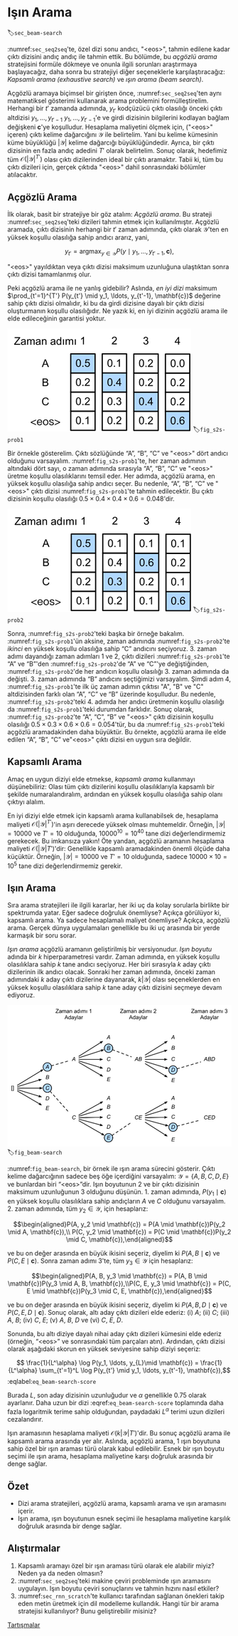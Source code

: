 # Işın Arama
:label:`sec_beam-search`

:numref:`sec_seq2seq`'te, özel dizi sonu andıcı, "&lt;eos&gt;", tahmin edilene kadar çıktı dizisini andıç andıç ile tahmin ettik. Bu bölümde, bu *açgözlü arama* stratejisini formüle dökmeye ve onunla ilgili sorunları araştırmaya başlayacağız, daha sonra bu stratejiyi diğer seçeneklerle karşılaştıracağız: *Kapsamlı arama (exhaustive search)* ve *ışın arama (beam search)*.

Açgözlü aramaya biçimsel bir girişten önce, :numref:`sec_seq2seq`'ten aynı matematiksel gösterimi kullanarak arama problemini formülleştirelim. Herhangi bir $t'$ zamanda adımında, $y_{t'}$ kodçüzücü çıktı olasılığı önceki çıktı altdizisi $y_1, \ldots, y_{t'-1}$  $y_1, \ldots, y_{t'-1}$'e ve girdi dizisinin bilgilerini kodlayan bağlam değişkeni $\mathbf{c}$'ye koşulludur. Hesaplama maliyetini ölçmek için, ("&lt;eos&gt;" içeren) çıktı kelime dağarcığını $\mathcal{Y}$ ile belirtelim. Yani bu kelime kümesinin küme büyüklüğü $\left|\mathcal{Y}\right|$ kelime dağarcığı büyüklüğündedir. Ayrıca, bir çıktı dizisinin en fazla andıç adedini $T'$ olarak belirtelim. Sonuç olarak, hedefimiz tüm $\mathcal{O}(\left|\mathcal{Y}\right|^{T'})$ olası çıktı dizilerinden ideal bir çıktı aramaktır. Tabii ki, tüm bu çıktı dizileri için, gerçek çıktıda "&lt;eos&gt;" dahil sonrasındaki bölümler atılacaktır.

## Açgözlü Arama

İlk olarak, basit bir stratejiye bir göz atalım: *Açgözlü arama*. Bu strateji :numref:`sec_seq2seq`'teki dizileri tahmin etmek için kullanılmıştır. Açgözlü aramada, çıktı dizisinin herhangi bir $t'$ zaman adımında, çıktı olarak $\mathcal{Y}$'ten en yüksek koşullu olasılığa sahip andıcı ararız, yani,

$$y_{t'} = \operatorname*{argmax}_{y \in \mathcal{Y}} P(y \mid y_1, \ldots, y_{t'-1}, \mathbf{c}),$$
 
"&lt;eos&gt;" yayıldıktan veya çıktı dizisi maksimum uzunluğuna ulaştıktan sonra çıktı dizisi tamamlanmış olur.

Peki açgözlü arama ile ne yanlış gidebilir? Aslında, *en iyi dizi*  maksimum $\prod_{t'=1}^{T'} P(y_{t'} \mid y_1, \ldots, y_{t'-1}, \mathbf{c})$ değerine sahip çıktı dizisi olmalıdır, ki bu da girdi dizisine dayalı bir çıktı dizisi oluşturmanın koşullu olasılığıdır. Ne yazık ki, en iyi dizinin açgözlü arama ile elde edileceğinin garantisi yoktur.

![Her adımda, açgözlü arama, en yüksek koşullu olasılığa sahip andıcı seçer.](../img/s2s-prob1.svg)
:label:`fig_s2s-prob1`

Bir örnekle gösterelim. Çıktı sözlüğünde “A”, “B”, “C” ve "&lt;eos&gt;" dört andıcı olduğunu varsayalım. :numref:`fig_s2s-prob1`'te, her zaman adımının altındaki dört sayı, o zaman adımında sırasıyla “A”, “B”, “C” ve "&lt;eos&gt;" üretme koşullu olasılıklarını temsil eder. Her adımda, açgözlü arama, en yüksek koşullu olasılığa sahip andıcı seçer. Bu nedenle, “A”, “B”, “C” ve "&lt;eos&gt;" çıktı dizisi :numref:`fig_s2s-prob1`'te tahmin edilecektir. Bu çıktı dizisinin koşullu olasılığı $0.5\times0.4\times0.4\times0.6 = 0.048$'dir.

![Her zaman adımının altındaki dört sayı, o zaman adımında "A", "B", "C" ve "&lt;eos&gt;" oluşturmanın koşullu olasılıklarını temsil eder. 2. zaman adımında, ikinci en yüksek koşullu olasılığa sahip olan "C" andıcı seçilir.](../img/s2s-prob2.svg)
:label:`fig_s2s-prob2`

Sonra, :numref:`fig_s2s-prob2`'teki başka bir örneğe bakalım. :numref:`fig_s2s-prob1`'ün aksine, zaman adımında :numref:`fig_s2s-prob2`'te *ikinci* en yüksek koşullu olasılığa sahip “C” andıcını seçiyoruz. 3. zaman adımı dayandığı zaman adımları 1 ve 2, çıktı dizileri :numref:`fig_s2s-prob1`'te “A” ve “B”'den :numref:`fig_s2s-prob2`'de “A” ve “C”'ye değiştiğinden, :numref:`fig_s2s-prob2`'de her andıcın koşullu olasılığı 3. zaman adımında da değişti. 3. zaman adımında “B” andıcını seçtiğimizi varsayalım. Şimdi adım 4, :numref:`fig_s2s-prob1`'te  ilk üç zaman adımın çıktısı  "A", "B" ve "C" altdizisinden farklı olan “A”, “C” ve “B” üzerinde koşulludur. Bu nedenle, :numref:`fig_s2s-prob2`'teki 4. adımda her andıcı üretmenin koşullu olasılığı da :numref:`fig_s2s-prob1`'teki durumdan farklıdır. Sonuç olarak, :numref:`fig_s2s-prob2`'te “A”, “C”, “B” ve "&lt;eos&gt;" çıktı dizisinin koşullu olasılığı $0.5\times0.3 \times0.6\times0.6=0.054$'tür, bu da :numref:`fig_s2s-prob1`'teki açgözlü aramadakinden daha büyüktür. Bu örnekte, açgözlü arama ile elde edilen “A”, “B”, “C” ve"&lt;eos&gt;" çıktı dizisi en uygun sıra değildir.

## Kapsamlı Arama

Amaç en uygun diziyi elde etmekse, *kapsamlı arama* kullanmayı düşünebiliriz: Olası tüm çıktı dizilerini koşullu olasılıklarıyla kapsamlı bir şekilde numaralandıralım, ardından en yüksek koşullu olasılığa sahip olanı çıktıyı alalım.

En iyi diziyi elde etmek için kapsamlı arama kullanabilsek de, hesaplama maliyeti $\mathcal{O}(\left|\mathcal{Y}\right|^{T'})$'in aşırı derecede yüksek olması muhtemeldir. Örneğin, $|\mathcal{Y}|=10000$ ve $T'=10$ olduğunda, $10000^{10} = 10^{40}$ tane dizi değerlendirmemiz gerekecek. Bu imkansıza yakın! Öte yandan, açgözlü aramanın hesaplama maliyeti $\mathcal{O}(\left|\mathcal{Y}\right|T')$'dir: Genellikle kapsamlı aramadakinden önemli ölçüde daha küçüktür. Örneğin, $|\mathcal{Y}|=10000$ ve $T'=10$ olduğunda, sadece $10000\times10=10^5$ tane dizi değerlendirmemiz gerekir.

## Işın Arama

Sıra arama stratejileri ile ilgili kararlar, her iki uç da kolay sorularla birlikte bir spektrumda yatar. Eğer sadece doğruluk önemliyse? Açıkça görülüyor ki, kapsamlı arama. Ya sadece hesaplamalı maliyet önemliyse? Açıkça, açgözlü arama. Gerçek dünya uygulamaları genellikle bu iki uç arasında bir yerde karmaşık bir soru sorar.

*Işın arama* açgözlü aramanın geliştirilmiş bir versiyonudur. *Işın boyutu* adında bir $k$ hiperparametresi vardır.
Zaman adımında, en yüksek koşullu olasılıklara sahip $k$ tane andıcı seçiyoruz. Her biri sırasıyla $k$ aday çıktı dizilerinin ilk andıcı olacak. Sonraki her zaman adımında, önceki zaman adımındaki $k$ aday çıktı dizilerine dayanarak, $k\left|\mathcal{Y}\right|$ olası seçeneklerden en yüksek koşullu olasılıklara sahip $k$ tane aday çıktı dizisini seçmeye devam ediyoruz.

![Işın arama süreci (ışın boyutu: 2, bir çıktı dizisinin maksimum uzunluğu: 3). Aday çıktı dizileri $A$, $C$, $AB$, $CE$, $ABD$ ve $CED$ şeklindedir.](../img/beam-search.svg)
:label:`fig_beam-search`

:numref:`fig_beam-search`, bir örnek ile ışın arama sürecini gösterir. Çıktı kelime dağarcığının sadece beş öğe içerdiğini varsayalım: $\mathcal{Y} = \{A, B, C, D, E\}$ ve bunlardan biri “&lt;eos&gt;”dir. Işın boyutunun 2 ve bir çıktı dizisinin maksimum uzunluğunun 3 olduğunu düşünün. 1. zaman adımında, $P(y_1 \mid \mathbf{c})$ en yüksek koşullu olasılıklara sahip andıçların $A$ ve $C$ olduğunu varsayalım. 2. zaman adımında, tüm $y_2 \in \mathcal{Y},$ için hesaplarız:

$$\begin{aligned}P(A, y_2 \mid \mathbf{c}) = P(A \mid \mathbf{c})P(y_2 \mid A, \mathbf{c}),\\ P(C, y_2 \mid \mathbf{c}) = P(C \mid \mathbf{c})P(y_2 \mid C, \mathbf{c}),\end{aligned}$$  

ve bu on değer arasında en büyük ikisini seçeriz, diyelim ki $P(A, B \mid \mathbf{c})$ ve $P(C, E \mid \mathbf{c})$. Sonra zaman adımı 3'te, tüm $y_3 \in \mathcal{Y}$ için hesaplarız:

$$\begin{aligned}P(A, B, y_3 \mid \mathbf{c}) = P(A, B \mid \mathbf{c})P(y_3 \mid A, B, \mathbf{c}),\\P(C, E, y_3 \mid \mathbf{c}) = P(C, E \mid \mathbf{c})P(y_3 \mid C, E, \mathbf{c}),\end{aligned}$$ 

ve bu on değer arasında en büyük ikisini seçeriz, diyelim ki $P(A, B, D \mid \mathbf{c})$ ve $P(C, E, D \mid  \mathbf{c}).$ Sonuç olarak, altı aday çıktı dizileri elde ederiz: (i) $A$; (ii) $C$; (iii) $A$, $B$; (iv) $C$, $E$; (v) $A$, $B$, $D$ ve (vi) $C$, $E$, $D$.

Sonunda, bu altı diziye dayalı nihai aday çıktı dizileri kümesini elde ederiz (örneğin, “&lt;eos&gt;” ve sonrasındaki tüm parçaları atın). Ardından, çıktı dizisi olarak aşağıdaki skorun en yüksek seviyesine sahip diziyi seçeriz:

$$ \frac{1}{L^\alpha} \log P(y_1, \ldots, y_{L}\mid \mathbf{c}) = \frac{1}{L^\alpha} \sum_{t'=1}^L \log P(y_{t'} \mid y_1, \ldots, y_{t'-1}, \mathbf{c}),$$
:eqlabel:`eq_beam-search-score`

Burada $L$, son aday dizisinin uzunluğudur ve $\alpha$ genellikle 0.75 olarak ayarlanır. Daha uzun bir dizi :eqref:`eq_beam-search-score` toplamında daha fazla logaritmik terime sahip olduğundan, paydadaki $L^\alpha$ terimi uzun dizileri cezalandırır.

Işın aramasının hesaplama maliyeti $\mathcal{O}(k\left|\mathcal{Y}\right|T')$'dir. Bu sonuç açgözlü arama ile kapsamlı arama arasında yer alır. Aslında, açgözlü arama, 1 ışın boyutuna sahip özel bir ışın araması türü olarak kabul edilebilir. Esnek bir ışın boyutu seçimi ile ışın arama, hesaplama maliyetine karşı doğruluk arasında bir denge sağlar.

## Özet

* Dizi arama stratejileri, açgözlü arama, kapsamlı arama ve ışın aramasını içerir.
* Işın arama, ışın boyutunun esnek seçimi ile hesaplama maliyetine karşılık doğruluk arasında bir denge sağlar.

## Alıştırmalar

1. Kapsamlı aramayı özel bir ışın araması türü olarak ele alabilir miyiz? Neden ya da neden olmasın?
1. :numref:`sec_seq2seq`'teki makine çeviri probleminde ışın aramasını uygulayın. Işın boyutu çeviri sonuçlarını ve tahmin hızını nasıl etkiler?
1. :numref:`sec_rnn_scratch`'te kullanıcı tarafından sağlanan önekleri takip eden metin üretmek için dil modelleme kullandık. Hangi tür bir arama stratejisi kullanılıyor? Bunu geliştirebilir misiniz?

[Tartışmalar](https://discuss.d2l.ai/t/338)

